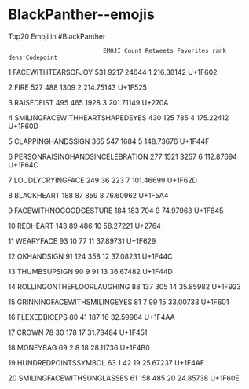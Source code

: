 # BlackPanther--emojis

Top20 Emoji in #BlackPanther

                               EMOJI Count Retweets Favorites rank      dens Codepoint
                               
1                FACEWITHTEARSOFJOY    531     9217     24644    1 216.38142   U+1F602

2                              FIRE    527      488      1309    2 214.75143   U+1F525

3                        RAISEDFIST    495      465      1928    3 201.71149    U+270A

4    SMILINGFACEWITHHEARTSHAPEDEYES    430      125       785    4 175.22412   U+1F60D

5                 CLAPPINGHANDSSIGN    365      547      1684    5 148.73676   U+1F44F

6   PERSONRAISINGHANDSINCELEBRATION    277     1521      3257    6 112.87694   U+1F64C

7                  LOUDLYCRYINGFACE    249       36       223    7 101.46699   U+1F62D

8                        BLACKHEART    188       87       859    8  76.60962   U+1F5A4

9             FACEWITHNOGOODGESTURE    184      183       704    9  74.97963   U+1F645

10                         REDHEART    143       89       486   10  58.27221    U+2764

11                        WEARYFACE     93       10        77   11  37.89731   U+1F629

12                       OKHANDSIGN     91      124       358   12  37.08231   U+1F44C

13                     THUMBSUPSIGN     90        9        91   13  36.67482   U+1F44D

14        ROLLINGONTHEFLOORLAUGHING     88      137       305   14  35.85982   U+1F923

15      GRINNINGFACEWITHSMILINGEYES     81        7        99   15  33.00733   U+1F601

16                     FLEXEDBICEPS     80       41       187   16  32.59984   U+1F4AA

17                            CROWN     78       30       178   17  31.78484   U+1F451

18                         MONEYBAG     69        2         8   18  28.11736   U+1F4B0

19              HUNDREDPOINTSSYMBOL     63        1        42   19  25.67237   U+1F4AF

20        SMILINGFACEWITHSUNGLASSES     61      158       485   20  24.85738   U+1F60E
